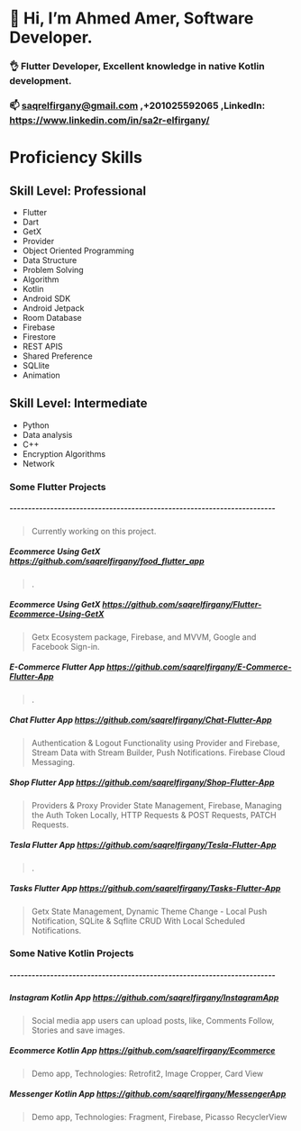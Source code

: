 #  👋 Hi, I’m Ahmed Amer, Software Developer.
### 👌 Flutter Developer, Excellent knowledge in native Kotlin development.
### 📫 saqrelfirgany@gmail.com ,+201025592065 ,LinkedIn: https://www.linkedin.com/in/sa2r-elfirgany/
 
# Proficiency Skills
## Skill Level: Professional

- Flutter 
- Dart
- GetX
- Provider
- Object Oriented Programming
- Data Structure
- Problem Solving
- Algorithm
- Kotlin
- Android SDK
- Android Jetpack
- Room Database
- Firebase
- Firestore
- REST APIS
- Shared Preference
- SQLlite
- Animation

## Skill Level: Intermediate
- Python
- Data analysis
- C++
- Encryption Algorithms
- Network


### Some Flutter Projects
##### ------------------------------------------------------------------------
> Currently working on this project.
##### Ecommerce Using GetX  https://github.com/saqrelfirgany/food_flutter_app
> .

##### Ecommerce Using GetX  https://github.com/saqrelfirgany/Flutter-Ecommerce-Using-GetX
> Getx Ecosystem package, Firebase, and MVVM, Google and Facebook Sign-in.

##### E-Commerce Flutter App  https://github.com/saqrelfirgany/E-Commerce-Flutter-App
> .

##### Chat Flutter App  https://github.com/saqrelfirgany/Chat-Flutter-App
> Authentication & Logout Functionality using Provider and Firebase, Stream Data with Stream Builder, Push Notifications. Firebase Cloud Messaging.

##### Shop Flutter App  https://github.com/saqrelfirgany/Shop-Flutter-App
> Providers & Proxy Provider State Management, Firebase, Managing the Auth Token Locally, HTTP Requests & POST Requests, PATCH Requests.

##### Tesla Flutter App  https://github.com/saqrelfirgany/Tesla-Flutter-App
> .

##### Tasks Flutter App  https://github.com/saqrelfirgany/Tasks-Flutter-App
> Getx State Management, Dynamic Theme Change - Local Push Notification, SQLite & Sqflite CRUD With Local Scheduled Notifications.


### Some Native Kotlin Projects
##### ------------------------------------------------------------------------
##### Instagram Kotlin App  https://github.com/saqrelfirgany/InstagramApp
> Social media app users can upload posts, like, Comments Follow, Stories and save images.

##### Ecommerce Kotlin App  https://github.com/saqrelfirgany/Ecommerce
> Demo app, Technologies: Retrofit2, Image Cropper, Card View

##### Messenger Kotlin App  https://github.com/saqrelfirgany/MessengerApp
> Demo app, Technologies: Fragment, Firebase, Picasso RecyclerView

